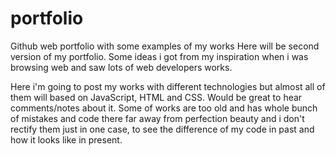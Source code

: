 # portfolio
Github web portfolio with some examples of my works
Here will be second version of my portfolio. Some ideas i got from my inspiration when i was browsing web and saw lots of web developers works.

Here i'm going to post my works with different technologies but almost all of them will based on JavaScript, HTML and CSS.
Would be great to hear comments/notes about it.
Some of works are too old and has whole bunch of mistakes and code there far away from perfection beauty and i don't rectify them just in one case, to see the difference of my code in past and how it looks like in present.

